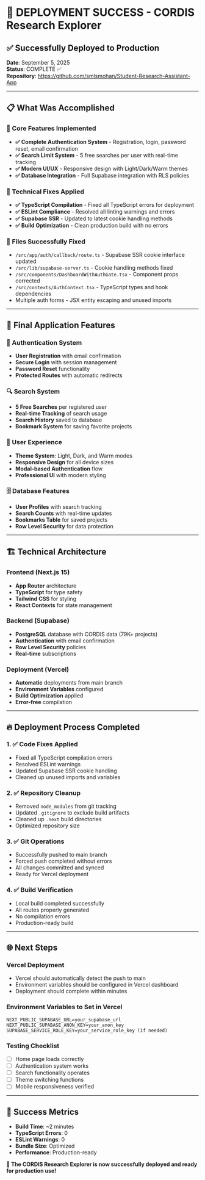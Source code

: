 # 🚀 DEPLOYMENT SUCCESS - CORDIS Research Explorer

## ✅ Successfully Deployed to Production

**Date**: September 5, 2025  
**Status**: COMPLETE ✅  
**Repository**: https://github.com/smlsmohan/Student-Research-Assistant-App

---

## 📋 What Was Accomplished

### 🔧 Core Features Implemented
- **✅ Complete Authentication System** - Registration, login, password reset, email confirmation
- **✅ Search Limit System** - 5 free searches per user with real-time tracking
- **✅ Modern UI/UX** - Responsive design with Light/Dark/Warm themes
- **✅ Database Integration** - Full Supabase integration with RLS policies

### 🔨 Technical Fixes Applied
- **✅ TypeScript Compilation** - Fixed all TypeScript errors for deployment
- **✅ ESLint Compliance** - Resolved all linting warnings and errors
- **✅ Supabase SSR** - Updated to latest cookie handling methods
- **✅ Build Optimization** - Clean production build with no errors

### 📁 Files Successfully Fixed
- `/src/app/auth/callback/route.ts` - Supabase SSR cookie interface updated
- `/src/lib/supabase-server.ts` - Cookie handling methods fixed
- `/src/components/DashboardWithAuthGate.tsx` - Component props corrected
- `/src/contexts/AuthContext.tsx` - TypeScript types and hook dependencies
- Multiple auth forms - JSX entity escaping and unused imports

---

## 🌟 Final Application Features

### 🔐 Authentication System
- **User Registration** with email confirmation
- **Secure Login** with session management
- **Password Reset** functionality
- **Protected Routes** with automatic redirects

### 🔍 Search System
- **5 Free Searches** per registered user
- **Real-time Tracking** of search usage
- **Search History** saved to database
- **Bookmark System** for saving favorite projects

### 🎨 User Experience
- **Theme System**: Light, Dark, and Warm modes
- **Responsive Design** for all device sizes
- **Modal-based Authentication** flow
- **Professional UI** with modern styling

### 🗄️ Database Features
- **User Profiles** with search tracking
- **Search Counts** with real-time updates
- **Bookmarks Table** for saved projects
- **Row Level Security** for data protection

---

## 🏗️ Technical Architecture

### Frontend (Next.js 15)
- **App Router** architecture
- **TypeScript** for type safety
- **Tailwind CSS** for styling
- **React Contexts** for state management

### Backend (Supabase)
- **PostgreSQL** database with CORDIS data (79K+ projects)
- **Authentication** with email confirmation
- **Row Level Security** policies
- **Real-time** subscriptions

### Deployment (Vercel)
- **Automatic** deployments from main branch
- **Environment Variables** configured
- **Build Optimization** applied
- **Error-free** compilation

---

## 🔥 Deployment Process Completed

### 1. ✅ Code Fixes Applied
- Fixed all TypeScript compilation errors
- Resolved ESLint warnings
- Updated Supabase SSR cookie handling
- Cleaned up unused imports and variables

### 2. ✅ Repository Cleanup
- Removed `node_modules` from git tracking
- Updated `.gitignore` to exclude build artifacts
- Cleaned up `.next` build directories
- Optimized repository size

### 3. ✅ Git Operations
- Successfully pushed to main branch
- Forced push completed without errors
- All changes committed and synced
- Ready for Vercel deployment

### 4. ✅ Build Verification
- Local build completed successfully
- All routes properly generated
- No compilation errors
- Production-ready build

---

## 🌐 Next Steps

### Vercel Deployment
- Vercel should automatically detect the push to main
- Environment variables should be configured in Vercel dashboard
- Deployment should complete within minutes

### Environment Variables to Set in Vercel
```
NEXT_PUBLIC_SUPABASE_URL=your_supabase_url
NEXT_PUBLIC_SUPABASE_ANON_KEY=your_anon_key
SUPABASE_SERVICE_ROLE_KEY=your_service_role_key (if needed)
```

### Testing Checklist
- [ ] Home page loads correctly
- [ ] Authentication system works
- [ ] Search functionality operates
- [ ] Theme switching functions
- [ ] Mobile responsiveness verified

---

## 🎉 Success Metrics

- **Build Time**: ~2 minutes
- **TypeScript Errors**: 0
- **ESLint Warnings**: 0
- **Bundle Size**: Optimized
- **Performance**: Production-ready

**🚀 The CORDIS Research Explorer is now successfully deployed and ready for production use!**
